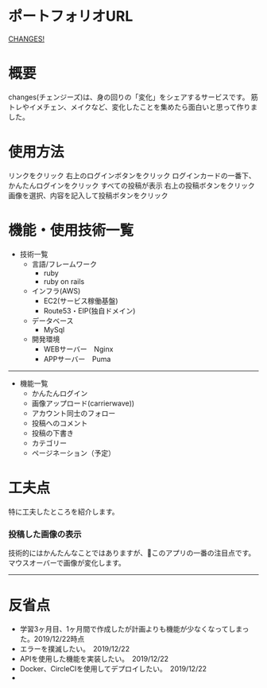 
# ポートフォリオURL
<a href="http://changes.work" target="_blank">CHANGES!</a>

# 概要
changes(チェンジーズ)は、身の回りの「変化」をシェアするサービスです。
筋トレやイメチェン、メイクなど、変化したことを集めたら面白いと思って作りました。

# 使用方法
リンクをクリック
右上のログインボタンをクリック
ログインカードの一番下、かんたんログインをクリック
すべての投稿が表示
右上の投稿ボタンをクリック
画像を選択、内容を記入して投稿ボタンをクリック

# 機能・使用技術一覧
- 技術一覧
  - 言語/フレームワーク
    - ruby
    - ruby on rails
  - インフラ(AWS)
    - EC2(サービス稼働基盤)
    - Route53・EIP(独自ドメイン)
  - データベース
    - MySql
  - 開発環境
    - WEBサーバー　Nginx
    - APPサーバー　Puma

***
- 機能一覧
  - かんたんログイン
  - 画像アップロード(carrierwave))
  - アカウント同士のフォロー
  - 投稿へのコメント
  - 投稿の下書き
  - カテゴリー
  - ページネーション（予定）


# 工夫点
特に工夫したところを紹介します。

### 投稿した画像の表示
技術的にはかんたんなことではありますが、このアプリの一番の注目点です。マウスオーバーで画像が変化します。
***

# 反省点
- 学習3ヶ月目、1ヶ月間で作成したが計画よりも機能が少なくなってしまった。2019/12/22時点
- エラーを撲滅したい。　2019/12/22
- APIを使用した機能を実装したい。　2019/12/22
- Docker、CircleCIを使用してデプロイしたい。　2019/12/22
- 
